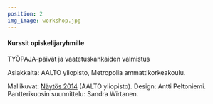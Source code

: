 ```yaml
---
position: 2
img_image: workshop.jpg
---
```


#### Kurssit opiskelijaryhmille

TYÖPAJA-päivät ja vaatetuskankaiden valmistus

Asiakkaita: AALTO yliopisto, Metropolia ammattikorkeakoulu.

Mallikuvat: [Näytös 2014](http://www.naytos.fi) (AALTO yliopisto). Design: Antti Peltoniemi. Pantterikuosin suunnittelu: Sandra Wirtanen.